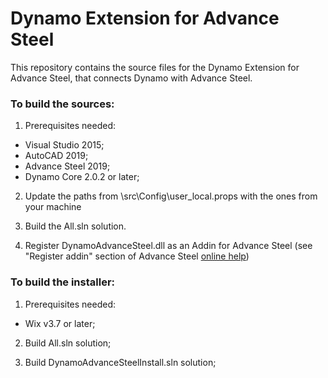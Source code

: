 # Dynamo Extension for Advance Steel

This repository contains the source files for the Dynamo Extension for Advance Steel, that connects Dynamo with Advance Steel.

### To build the sources:

1. Prerequisites needed:
  - Visual Studio 2015;
  - AutoCAD 2019;
  - Advance Steel 2019;
  - Dynamo Core 2.0.2 or later;

2. Update the paths from \src\Config\user_local.props with the ones from your machine

3. Build the All.sln solution.

4. Register DynamoAdvanceSteel.dll as an Addin for Advance Steel (see "Register addin" section of Advance Steel [online help](http://help.autodesk.com/view/ADSTPR/2019/ENU/?guid=GUID-A4DA627E-6680-4388-9C04-79F5F3D9D075))


### To build the installer:

1. Prerequisites needed:
  - Wix v3.7 or later;

2. Build All.sln solution;

3. Build DynamoAdvanceSteelInstall.sln solution;
